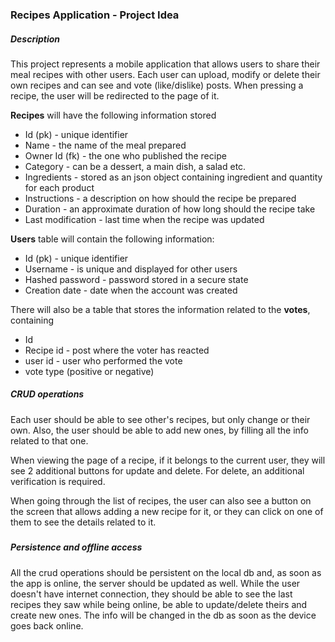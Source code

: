 ### **Recipes Application - Project Idea**



##### **Description**



This project represents a mobile application that allows users to share their meal recipes with other users. Each user can upload, modify or delete their own recipes and can see and vote (like/dislike) posts. When pressing a recipe, the user will be redirected to the page of it.



**Recipes** will have the following information stored

* Id (pk) - unique identifier
* Name - the name of the meal prepared
* Owner Id (fk) - the one who published the recipe 
* Category - can be a dessert, a main dish, a salad etc.
* Ingredients - stored as an json object containing ingredient and quantity for each product
* Instructions - a description on how should the recipe be prepared
* Duration - an approximate duration of how long should the recipe take
* Last modification - last time when the recipe was updated



**Users** table will contain the following information:

* Id (pk) - unique identifier
* Username - is unique and displayed for other users
* Hashed password - password stored in a secure state
* Creation date - date when the account was created



There will also be a table that stores the information related to the **votes**, containing

* Id
* Recipe id - post where the voter has reacted
* user id - user who performed the vote
* vote type (positive or negative)



##### **CRUD operations**



Each user should be able to see other's recipes, but only change or their own. Also, the user should be able to add new ones, by filling all the info related to that one.



When viewing the page of a recipe, if it belongs to the current user, they will see 2 additional buttons for update and delete. For delete, an additional verification is required.



When going through the list of recipes, the user can also see a button on the screen that allows adding a new recipe for it, or they can click on one of them to see the details related to it.

##### 

##### **Persistence and offline access**



All the crud operations should be persistent on the local db and, as soon as the app is online, the server should be updated as well. While the user doesn't have internet connection, they should be able to see the last recipes they saw while being online, be able to update/delete theirs and create new ones. The info will be changed in the db as soon as the device goes back online. 





